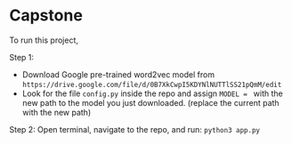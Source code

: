# Capstone

To run this project, 

Step 1: 
- Download Google pre-trained word2vec model from `https://drive.google.com/file/d/0B7XkCwpI5KDYNlNUTTlSS21pQmM/edit`
- Look for the file `config.py` inside the repo and assign `MODEL = ` with the new path to the model you just downloaded. (replace the current path with the new path)


Step 2:
Open terminal, navigate to the repo, and run: `python3 app.py`
